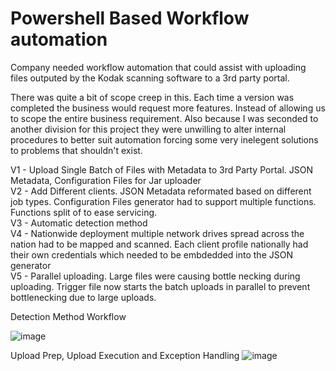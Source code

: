 # Powershell Based Workflow automation

Company needed workflow automation that could assist with uploading files outputed by the Kodak scanning software to a 3rd party portal.

There was quite a bit of scope creep in this. Each time a version was completed the business would request more features. Instead of allowing us to scope the entire business requirement. Also because I was seconded to another division for this project they were unwilling to alter internal procedures to better suit automation forcing some very inelegent solutions to problems that shouldn't exist.

V1 - Upload Single Batch of Files with Metadata to 3rd Party Portal. JSON Metadata, Configuration Files for Jar uploader\
V2 - Add Different clients. JSON Metadata reformated based on different job types. Configuration Files generator had to support multiple functions. Functions split of to ease servicing.\
V3 - Automatic detection method\
V4 - Nationwide deployment multiple network drives spread across the nation had to be mapped and scanned. Each client profile nationally had their own credentials which needed to be embdedded into the JSON generator\
V5 - Parallel uploading. Large files were causing bottle necking during uploading. Trigger file now starts the batch uploads in parallel to prevent bottlenecking due to large uploads.

Detection Method Workflow

![image](https://user-images.githubusercontent.com/55390802/120593647-21b1ea80-c483-11eb-95fc-6de257c36918.png)

Upload Prep, Upload Execution and Exception Handling
![image](https://user-images.githubusercontent.com/55390802/120593753-43ab6d00-c483-11eb-9f5f-08575035a4a1.png)

